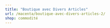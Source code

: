 ```yaml
---
title: "Boutique avec Divers Articles"
url: /macenta/boutique-avec-divers-articles-2/
shop: commodité
---
```

